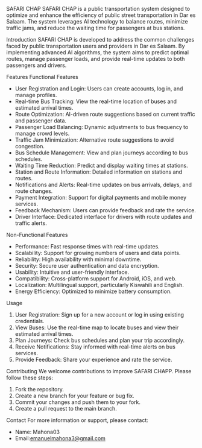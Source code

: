 SAFARI CHAP
SAFARI CHAP is a public transportation system designed to optimize and enhance the efficiency of public street transportation in Dar es Salaam. The system leverages AI technology to balance routes, minimize traffic jams, and reduce the waiting time for passengers at bus stations.

Introduction
SAFARI CHAP is developed to address the common challenges faced by public transportation users and providers in Dar es Salaam. By implementing advanced AI algorithms, the system aims to predict optimal routes, manage passenger loads, and provide real-time updates to both passengers and drivers.

Features
Functional Features
- User Registration and Login: Users can create accounts, log in, and manage profiles.
- Real-time Bus Tracking: View the real-time location of buses and estimated arrival times.
- Route Optimization: AI-driven route suggestions based on current traffic and passenger data.
- Passenger Load Balancing: Dynamic adjustments to bus frequency to manage crowd levels.
- Traffic Jam Minimization: Alternative route suggestions to avoid congestion.
- Bus Schedule Management: View and plan journeys according to bus schedules.
- Waiting Time Reduction: Predict and display waiting times at stations.
- Station and Route Information: Detailed information on stations and routes.
- Notifications and Alerts: Real-time updates on bus arrivals, delays, and route changes.
- Payment Integration: Support for digital payments and mobile money services.
- Feedback Mechanism: Users can provide feedback and rate the service.
- Driver Interface: Dedicated interface for drivers with route updates and traffic alerts.

 Non-Functional Features
- Performance: Fast response times with real-time updates.
- Scalability: Support for growing numbers of users and data points.
- Reliability: High availability with minimal downtime.
- Security: Secure user authentication and data encryption.
- Usability: Intuitive and user-friendly interface.
- Compatibility: Cross-platform support for Android, iOS, and web.
- Localization: Multilingual support, particularly Kiswahili and English.
- Energy Efficiency: Optimized to minimize battery consumption.

Usage
1. User Registration: Sign up for a new account or log in using existing credentials.
2. View Buses: Use the real-time map to locate buses and view their estimated arrival times.
3. Plan Journeys: Check bus schedules and plan your trip accordingly.
4. Receive Notifications: Stay informed with real-time alerts on bus services.
5. Provide Feedback: Share your experience and rate the service.

Contributing
We welcome contributions to improve SAFARI CHAPP. Please follow these steps:
1. Fork the repository.
2. Create a new branch for your feature or bug fix.
3. Commit your changes and push them to your fork.
4. Create a pull request to the main branch.

Contact
For more information or support, please contact:
- Name: Mahona03
- Email:emanuelmahona3@gmail.com

